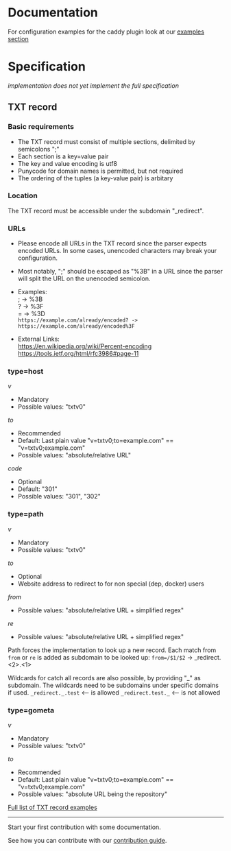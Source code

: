 <!--
Copyright 2017 - The TXTDirect Authors

This work is licensed under a Creative Commons Attribution-ShareAlike 4.0 International License;
you may not use this file except in compliance with the License.
You may obtain a copy of the License at
    https://creativecommons.org/licenses/by-sa/4.0/legalcode
Unless required by applicable law or agreed to in writing, documentation
distributed under the License is distributed on an "AS IS" BASIS,
WITHOUT WARRANTIES OR CONDITIONS OF ANY KIND, either express or implied.
See the License for the specific language governing permissions and
limitations under the License.
-->

# Documentation

For configuration examples for the caddy plugin look at our [examples section](/examples/README.md#configuration)

# Specification
*implementation does not yet implement the full specification*

## TXT record
### Basic requirements
* The TXT record must consist of multiple sections, delimited by semicolons ";"
* Each section is a key=value pair
* The key and value encoding is utf8
* Punycode for domain names is permitted, but not required
* The ordering of the tuples (a key-value pair) is arbitary

### Location
The TXT record must be accessible under the subdomain "\_redirect".

### URLs
* Please encode all URLs in the TXT record since the parser expects encoded URLs. In some cases, unencoded characters may break your configuration.
* Most notably, ";" should be escaped as "%3B" in a URL since the parser will split the URL on the unencoded semicolon.

* Examples:  
    ; -> %3B  
    ? -> %3F  
    = -> %3D  
`https://example.com/already/encoded? -> https://example.com/already/encoded%3F`

* External Links:  
    https://en.wikipedia.org/wiki/Percent-encoding  
    https://tools.ietf.org/html/rfc3986#page-11

### type=host
*v*
* Mandatory
* Possible values: "txtv0"

*to*
* Recommended
* Default: Last plain value "v=txtv0;to=example.com" == "v=txtv0;example.com"
* Possible values: "absolute/relative URL"

*code*
* Optional
* Default: "301"
* Possible values: "301", "302"

### type=path
*v*
* Mandatory
* Possible values: "txtv0"

*to*
* Optional
* Website address to redirect to for non special (dep, docker) users

*from*
* Possible values: "absolute/relative URL + simplified regex"

*re*
* Possible values: "absolute/relative URL + simplified regex"

Path forces the implementation to look up a new record.
Each match from `from` or `re` is added as subdomain to be looked up:
`from=/$1/$2` -> \_redirect.<2>.<1>

Wildcards for catch all records are also possible, by providing "\_" as subdomain.
The wildcards need to be subdomains under specific domains if used.
`_redirect._.test` <-- is allowed
`_redirect.test._` <-- is not allowed
  
### type=gometa
*v*
* Mandatory
* Possible values: "txtv0"

*to*
* Recommended
* Default: Last plain value "v=txtv0;to=example.com" == "v=txtv0;example.com"
* Possible values: "absolute URL being the repository"

<!--
The specifics especially concerning the dep registry idea need to be fleshed out.

## type=dep
*v*
* Mandatory
* Possible values: "txtv0"

*to*
* Recommended
* Default: Last plain value "v=txtv0;to=github.com/user/package" == "v=txtv0;example.com/user/package"
* Possible values: "absolute URL pointing to the package root"

### type=dockerv2
*v*
* Mandatory
* Possible values: "txtv0"

*to*
* Recommended
* Default: Last plain value "v=txtv0;to=example.com" == "v=txtv0;example.com"
* Possible values: "absolute/relative URL"
-->

[Full list of TXT record examples](/examples/README.md#txt-record)

---

Start your first contribution with some documentation.

See how you can contribute with our [contribution guide](/CONTRIBUTING.md).
